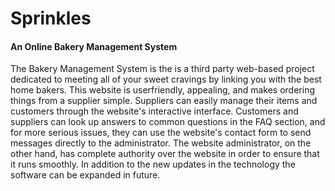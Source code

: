 # Sprinkles
#### An Online Bakery Management System

The Bakery Management System is the is a third party web-based project dedicated to meeting all of your sweet cravings by linking you with the best home bakers. This website is userfriendly, appealing, and makes ordering things from a supplier simple. Suppliers can easily manage their items and customers through the website's interactive interface. Customers and suppliers can look up answers to common questions in the FAQ section, and for more serious issues, they can use the website's contact form to send messages directly to the administrator. The website administrator, on the other hand, has complete authority over the website in order to ensure that it runs smoothly. In addition to the new updates in the technology the software can be expanded in future.

